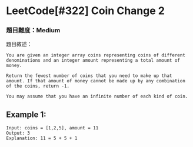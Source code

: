 # LeetCode[#322] Coin Change 2 
### 題目難度：Medium
題目敘述：
```
You are given an integer array coins representing coins of different denominations and an integer amount representing a total amount of money.

Return the fewest number of coins that you need to make up that amount. If that amount of money cannot be made up by any combination of the coins, return -1.

You may assume that you have an infinite number of each kind of coin.
```
## Example 1:
```
Input: coins = [1,2,5], amount = 11
Output: 3
Explanation: 11 = 5 + 5 + 1
```